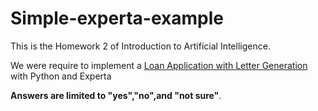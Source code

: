 # Simple-experta-example
This is the Homework 2 of Introduction to Artificial Intelligence.

We were require to implement a [Loan Application with Letter Generation](https://visiruleexamples.com/vrapp/vrtest/unsure_loan1) 
with Python and Experta

**Answers are limited to "yes","no",and "not sure"**.
